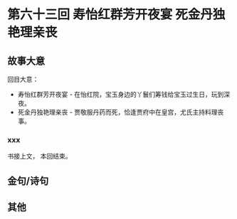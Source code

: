 # 第六十三回 寿怡红群芳开夜宴 死金丹独艳理亲丧

## 故事大意

回目大意：

* 寿怡红群芳开夜宴 - 在怡红院，宝玉身边的丫鬟们筹钱给宝玉过生日，玩到深夜。
* 死金丹独艳理亲丧 - 贾敬服丹药而死，恰逢贾府中在皇宫，尤氏主持料理丧事。

### xxx

书接上文，
本回结束。

## 金句/诗句

## 其他
